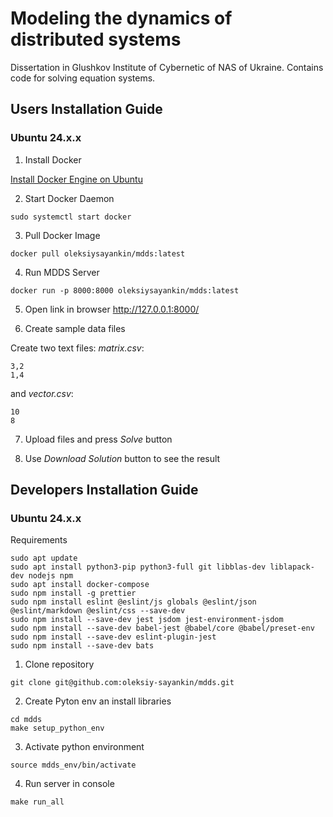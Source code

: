 # Modeling the dynamics of distributed systems

Dissertation in Glushkov Institute of Cybernetic of NAS of Ukraine. Contains code for solving equation systems.

## Users Installation Guide

### Ubuntu 24.x.x

1. Install Docker 

[Install Docker Engine on Ubuntu](https://docs.docker.com/engine/install/ubuntu/)

2. Start Docker Daemon
```
sudo systemctl start docker
```

3. Pull Docker Image

```
docker pull oleksiysayankin/mdds:latest
```
4. Run MDDS Server
```
docker run -p 8000:8000 oleksiysayankin/mdds:latest
```
5. Open link in browser http://127.0.0.1:8000/

6. Create sample data files

Create two text files: _matrix.csv_:

```
3,2
1,4
```

and _vector.csv_:

``` 
10
8
```

7. Upload files and press _Solve_ button

8. Use _Download Solution_ button to see the result

## Developers Installation Guide

### Ubuntu 24.x.x

Requirements

```
sudo apt update
sudo apt install python3-pip python3-full git libblas-dev liblapack-dev nodejs npm
sudo apt install docker-compose
sudo npm install -g prettier
sudo npm install eslint @eslint/js globals @eslint/json @eslint/markdown @eslint/css --save-dev
sudo npm install --save-dev jest jsdom jest-environment-jsdom
sudo npm install --save-dev babel-jest @babel/core @babel/preset-env
sudo npm install --save-dev eslint-plugin-jest
sudo npm install --save-dev bats
```

1. Clone repository

```
git clone git@github.com:oleksiy-sayankin/mdds.git
```

2. Create Pyton env an install libraries

```
cd mdds
make setup_python_env
```

3. Activate python environment
```
source mdds_env/bin/activate
```

4. Run server in console

```
make run_all
```